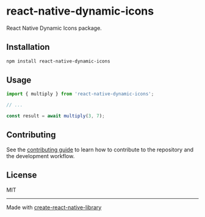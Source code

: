 # react-native-dynamic-icons

React Native Dynamic Icons package.

## Installation

```sh
npm install react-native-dynamic-icons
```

## Usage

```js
import { multiply } from 'react-native-dynamic-icons';

// ...

const result = await multiply(3, 7);
```

## Contributing

See the [contributing guide](CONTRIBUTING.md) to learn how to contribute to the repository and the development workflow.

## License

MIT

---

Made with [create-react-native-library](https://github.com/callstack/react-native-builder-bob)
